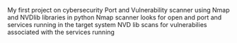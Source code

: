 My first project on cybersecurity
Port and Vulnerability scanner using Nmap and NVDlib libraries in python
Nmap scanner looks for open and port and services running in the target system
NVD lib scans for vulnerabilies associated with the services running
